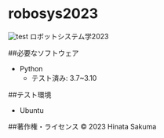 # robosys2023
![test](https://github.com/Hinatt0415/robosys2023/actions/workflows/test.yml/badge.svg)
ロボットシステム学2023

##必要なソフトウェア
* Python
  * テスト済み: 3.7~3.10

##テスト環境
* Ubuntu

##著作権・ライセンス
© 2023 Hinata Sakuma
